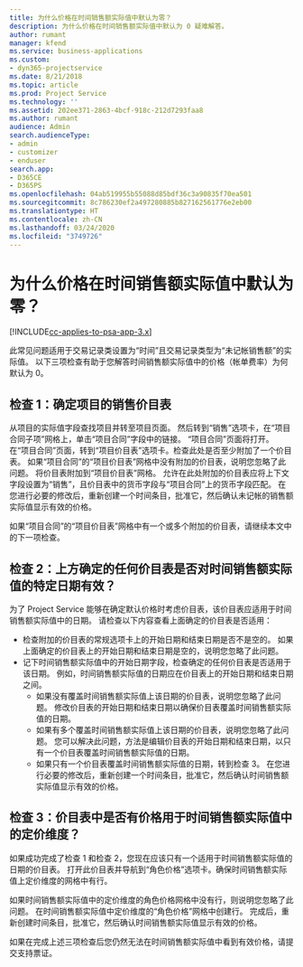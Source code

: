 ```yaml
---
title: 为什么价格在时间销售额实际值中默认为零？
description: 为什么价格在时间销售额实际值中默认为 0 疑难解答。
author: rumant
manager: kfend
ms.service: business-applications
ms.custom:
- dyn365-projectservice
ms.date: 8/21/2018
ms.topic: article
ms.prod: Project Service
ms.technology: ''
ms.assetid: 202ee371-2863-4bcf-918c-212d7293faa8
ms.author: rumant
audience: Admin
search.audienceType:
- admin
- customizer
- enduser
search.app:
- D365CE
- D365PS
ms.openlocfilehash: 04ab519955b55088d85bdf36c3a90835f70ea501
ms.sourcegitcommit: 8c786230ef2a497280885b827162561776e2eb00
ms.translationtype: HT
ms.contentlocale: zh-CN
ms.lasthandoff: 03/24/2020
ms.locfileid: "3749726"
---
```

# <a name="why-is-price-defaulting-to-zero-on-time-sales-actuals"></a>为什么价格在时间销售额实际值中默认为零？

[!INCLUDE[cc-applies-to-psa-app-3.x](../includes/cc-applies-to-psa-app-3x.md)]

此常见问题适用于交易记录类设置为“时间”且交易记录类型为“未记帐销售额”的实际值。 以下三项检查有助于您解答时间销售额实际值中的价格（帐单费率）为何默认为 0。

## <a name="check-1-identify-the-sales-price-list-for-the-project"></a>检查 1：确定项目的销售价目表

从项目的实际值字段查找项目并转至项目页面。 然后转到“销售”选项卡，在“项目合同子项”网格上，单击“项目合同”字段中的链接。 “项目合同”页面将打开。 在“项目合同”页面，转到“项目价目表”选项卡。检查此处是否至少附加了一个价目表。 如果“项目合同”的“项目价目表”网格中没有附加的价目表，说明您忽略了此问题。 将价目表附加到“项目价目表”网格。 允许在此处附加的价目表应将上下文字段设置为“销售”，且价目表中的货币字段与“项目合同”上的货币字段匹配。 在您进行必要的修改后，重新创建一个时间条目，批准它，然后确认未记帐的销售额实际值显示有效的价格。 

如果“项目合同”的“项目价目表”网格中有一个或多个附加的价目表，请继续本文中的下一项检查。

## <a name="check-2-are-any-of-the-price-lists-identified-above-valid-for-the-specific-date-of-the-time-sales-actual"></a>检查 2：上方确定的任何价目表是否对时间销售额实际值的特定日期有效？

为了 Project Service 能够在确定默认价格时考虑价目表，该价目表应适用于时间销售额实际值中的日期。 请检查以下内容查看上面确定的价目表是否适用：
- 检查附加的价目表的常规选项卡上的开始日期和结束日期是否不是空的。 如果上面确定的价目表上的开始日期和结束日期是空的，说明您忽略了此问题。 
- 记下时间销售额实际值中的开始日期字段，检查确定的任何价目表是否适用于该日期。 例如，时间销售额实际值的日期应在价目表上的开始日期和结束日期之间。 
    - 如果没有覆盖时间销售额实际值上该日期的价目表，说明您忽略了此问题。 修改价目表的开始日期和结束日期以确保价目表覆盖时间销售额实际值的日期。 
    - 如果有多个覆盖时间销售额实际值上该日期的价目表，说明您忽略了此问题。 您可以解决此问题，方法是编辑价目表的开始日期和结束日期，以只有一个价目表覆盖时间销售额实际值的日期。 
    - 如果只有一个价目表覆盖时间销售额实际值的日期，转到检查 3。
在您进行必要的修改后，重新创建一个时间条目，批准它，然后确认时间销售额实际值显示有效的价格。

## <a name="check-3-is-there-a-price-in-the-price-list-for-the-pricing-dimensions-on-the-time-sales-actual"></a>检查 3：价目表中是否有价格用于时间销售额实际值中的定价维度？

如果成功完成了检查 1 和检查 2，您现在应该只有一个适用于时间销售额实际值的日期的价目表。 打开此价目表并导航到“角色价格”选项卡。确保时间销售额实际值上定价维度的网格中有行。

如果时间销售额实际值中的定价维度的角色价格网格中没有行，则说明您忽略了此问题。 在时间销售额实际值中定价维度的“角色价格”网格中创建行。 完成后，重新创建时间条目，批准它，然后确认时间销售额实际值显示有效的价格。

如果在完成上述三项检查后您仍然无法在时间销售额实际值中看到有效价格，请提交支持票证。 

